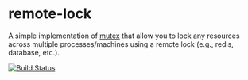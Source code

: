 # remote-lock

A simple implementation of [mutex](https://stackoverflow.com/questions/2332765/lock-mutex-semaphore-whats-the-difference) that allow you to lock any resources across multiple processes/machines using a remote lock (e.g., redis, database, etc.).

[![Build Status][1]][2]

[1]: https://travis-ci.com/engineforce/remote-lock.svg?branch=master
[2]: https://travis-ci.com/engineforce/remote-lock
